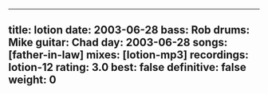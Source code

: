 
---
title: lotion
date: 2003-06-28
bass:	Rob
drums:	Mike
guitar:	Chad
day: 2003-06-28
songs: [father-in-law]
mixes: [lotion-mp3]
recordings: lotion-12
rating: 3.0
best: false
definitive: false
weight: 0
---
